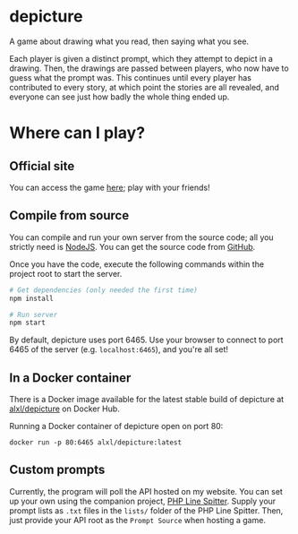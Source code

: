 # depicture
A game about drawing what you read, then saying what you see.

Each player is given a distinct prompt, which they attempt to depict in a drawing. Then, the drawings are passed between players, who now have to guess what the prompt was. This continues until every player has contributed to every story, at which point the stories are all revealed, and everyone can see just how badly the whole thing ended up.

# Where can I play?
## Official site
You can access the game [here](http://depicture.itsalxl.com); play with your friends!
## Compile from source
You can compile and run your own server from the source code; all you strictly need is [NodeJS](https://nodejs.org/). You can get the source code from [GitHub](https://github.com/ItsAlxl/depicture).

Once you have the code, execute the following commands within the project root to start the server.
```sh
# Get dependencies (only needed the first time)
npm install

# Run server
npm start
```
By default, depicture uses port 6465. Use your browser to connect to port 6465 of the server (e.g. `localhost:6465`), and you're all set!

## In a Docker container
There is a Docker image available for the latest stable build of depicture at [alxl/depicture](https://hub.docker.com/repository/docker/alxl/depicture) on Docker Hub.

Running a Docker container of depicture open on port 80:

`docker run -p 80:6465 alxl/depicture:latest`

## Custom prompts
Currently, the program will poll the API hosted on my website. You can set up your own using the companion project, [PHP Line Spitter](https://github.com/ItsAlxl/PHP-Line-Spitter). Supply your prompt lists as `.txt` files in the `lists/` folder of the PHP Line Spitter. Then, just provide your API root as the `Prompt Source` when hosting a game.